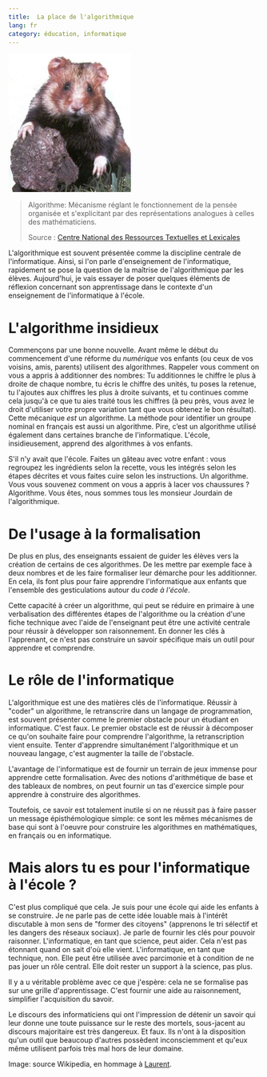 ```yaml
---
title:  La place de l'algorithmique
lang: fr
category: éducation, informatique
---
```


<img src="/images/hamster.jpg" alt="Une image de hamster, pour le plaisir d'embruns" />

> Algorithme: Mécanisme réglant le fonctionnement de la pensée organisée et
> s'explicitant par des représentations analogues à celles des mathématiciens.
>
> Source : [Centre National des Ressources Textuelles et
> Lexicales](http://www.cnrtl.fr/lexicographie/algorithme)

L'algorithmique est souvent présentée comme la discipline centrale de
l'informatique. Ainsi, si l'on parle d'enseignement de l'informatique,
rapidement se pose la question de la maîtrise de l'algorithmique par les élèves.
Aujourd'hui, je vais essayer de poser quelques éléments de réflexion concernant
son apprentissage dans le contexte d'un enseignement de l'informatique à
l'école.

# L'algorithme insidieux

Commençons par une bonne nouvelle. Avant même le début du commencement d'une
réforme du _numérique_ vos enfants (ou ceux de vos voisins, amis, parents)
utilisent des algorithmes. Rappeler vous comment on vous a appris à additionner
des nombres: Tu additionnes le chiffre le plus à droite de chaque nombre, tu
écris le chiffre des unités, tu poses la retenue, tu l'ajoutes aux chiffres
les plus à droite suivants, et tu continues comme cela jusqu'à ce que tu aies
traité tous les chiffres (à peu près, vous avez le droit d'utiliser votre propre
variation tant que vous obtenez le bon résultat). Cette mécanique *est* un
algorithme. La méthode pour identifier un groupe nominal en français est aussi
un algorithme. Pire, c’est un algorithme utilisé également dans certaines
branche de l'informatique. L'école, insidieusement, apprend des algorithmes à
vos enfants.

S'il n'y avait que l'école. Faites un gâteau avec votre enfant : vous regroupez
les ingrédients selon la recette, vous les intégrés selon les étapes décrites et
vous faites cuire selon les instructions. Un algorithme. Vous vous souvenez
comment on vous a appris à lacer vos chaussures ? Algorithme. Vous êtes, nous
sommes  tous les monsieur Jourdain de l'algorithmique.

# De l'usage à la formalisation

De plus en plus, des enseignants essaient de guider les élèves vers la création
de certains de ces algorithmes. De les mettre par exemple face à deux nombres et
de les faire formaliser leur démarche pour les additionner. En cela, ils font
plus pour faire apprendre l'informatique aux enfants que l'ensemble des
gesticulations autour du *code à l'école*.

Cette capacité à créer un algorithme, qui peut se réduire en primaire à une
verbalisation des différentes étapes de l'algorithme ou la création d'une fiche
technique avec l'aide de l'enseignant peut être une activité centrale pour
réussir à développer son raisonnement. En donner les clés à l'apprenant, ce
n'est pas construire un savoir spécifique mais un outil pour apprendre et
comprendre.

# Le rôle de l'informatique

L'algorithmique est une des matières clés de l'informatique. Réussir à "coder"
un algorithme, le retranscrire dans un langage de programmation, est souvent
présenter comme le premier obstacle pour un étudiant en informatique. C'est
faux. Le premier obstacle est de réussir à décomposer ce qu'on souhaite faire
pour comprendre l'algorithme, la retranscription vient ensuite. Tenter
d'apprendre simultanément l'algorithmique et un nouveau langage, c'est augmenter
la taille de l'obstacle.

L'avantage de l'informatique est de fournir un terrain de jeux immense pour
apprendre cette formalisation. Avec des notions d'arithmétique de base et des
tableaux de nombres, on peut fournir un tas d'exercice simple pour apprendre à
construire des algorithmes.

Toutefois, ce savoir est totalement inutile si on ne réussit pas à faire passer
un message épisthémologique simple: ce sont les mêmes mécanismes de base qui
sont à l'oeuvre pour construire les algorithmes en mathématiques, en français ou
en informatique.

# Mais alors tu es pour l'informatique à l'école ?

C'est plus compliqué que cela. Je suis pour une école qui aide les enfants à se
construire. Je ne parle pas de cette idée louable mais à l'intérêt discutable à
mon sens de "former des citoyens" (apprenons le tri sélectif et les dangers des
réseaux sociaux). Je parle de fournir les clés pour pouvoir raisonner.
L'informatique, en tant que science, peut aider. Cela n'est pas étonnant quand on
sait d'où elle vient. L'informatique, en tant que technique, non. Elle peut être
utilisée avec parcimonie et à condition de ne pas jouer un rôle central. Elle doit
rester un support à la science, pas plus.

Il y a u véritable problème avec ce que j'espère: cela ne se formalise pas sur
une grille d'apprentissage. C'est fournir une aide au raisonnement, simplifier
l'acquisition du savoir.

Le discours des informaticiens qui ont l'impression de détenir un savoir qui
leur donne une toute puissance sur le reste des mortels, sous-jacent au discours
majoritaire est très dangereux. Et faux. Ils n'ont à la disposition qu'un outil
que beaucoup d'autres possèdent inconsciemment et qu'eux même utilisent parfois
très mal hors de leur domaine.

Image: source Wikipedia, en hommage à [Laurent](http://embruns.net/).
